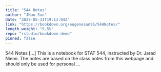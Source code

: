 ```yaml
---
title: "544 Notes"
author: "JHao Sun"
date: "2022-05-31T19:13:04Z"
link: "https://bookdown.org/eugenesun95/544Notes/"
length_weight: "5.5%"
repo: "rstudio/bookdown-demo"
pinned: false
---
```


544 Notes [...] This is a notebook for STAT 544, instructed by Dr. Jarad Niemi. The notes are based on the class notes from this webpage and should only be used for personal ...
